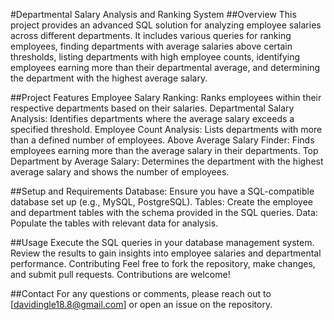 #Departmental Salary Analysis and Ranking System
##Overview
This project provides an advanced SQL solution for analyzing employee salaries across different departments. It includes various queries for ranking employees, finding departments with average salaries above certain thresholds, listing departments with high employee counts, identifying employees earning more than their departmental average, and determining the department with the highest average salary.

##Project Features
Employee Salary Ranking: Ranks employees within their respective departments based on their salaries.
Departmental Salary Analysis: Identifies departments where the average salary exceeds a specified threshold.
Employee Count Analysis: Lists departments with more than a defined number of employees.
Above Average Salary Finder: Finds employees earning more than the average salary in their departments.
Top Department by Average Salary: Determines the department with the highest average salary and shows the number of employees.

##Setup and Requirements
Database: Ensure you have a SQL-compatible database set up (e.g., MySQL, PostgreSQL).
Tables: Create the employee and department tables with the schema provided in the SQL queries.
Data: Populate the tables with relevant data for analysis.

##Usage
Execute the SQL queries in your database management system.
Review the results to gain insights into employee salaries and departmental performance.
Contributing
Feel free to fork the repository, make changes, and submit pull requests. Contributions are welcome!

 
##Contact
For any questions or comments, please reach out to [davidingle18.8@gmail.com] or open an issue on the repository.

